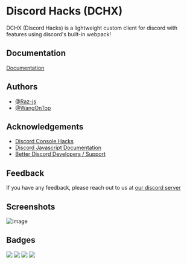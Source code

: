 
# Discord Hacks (DCHX)

DCHX (Discord Hacks) is a lightweight custom client for discord with features using discord's built-in webpack!

## Documentation

[Documentation](https://github.com/DSCHX/DCHX/wiki)

## Authors

- [@Raz-js](https://www.github.com/raz-js)
- [@WangOnTop](https://www.github.com/wangontop)


## Acknowledgements

 - [Discord Console Hacks](https://github.com/hxr404/Discord-Console-hacks)
 - [Discord Javascript Documentation](https://gist.github.com/Raz-js/76e5bd06828902647eda4cfd6721fdc4)
 - [Better Discord Developers / Support](https://github.com/BetterDiscord/BetterDiscord)

## Feedback

If you have any feedback, please reach out to us at [our discord server](https://discord.gg/3gz8G8vw6a)

## Screenshots

![image](https://user-images.githubusercontent.com/91196395/202786105-a170bc20-c887-45f3-89a4-8c7db66f1a3c.png)

## Badges

<a href="https://github.com/DSCHX/DCHX"><img src="https://img.shields.io/github/stars/DSCHX?style=social"></a> <img src="https://img.shields.io/github/issues/DSCHX/DCHX"> <img src="https://img.shields.io/github/issues-pr/DSCHX/DCHX"> <a href="https://github.com/DSCHX/DCHX/releases"> <img src="https://img.shields.io/github/v/release/DSCHX/DCHX?include_prereleases"> </a>
